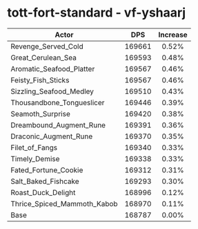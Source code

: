 # tott-fort-standard - vf-yshaarj
| Actor | DPS | Increase |
|---|:---:|:---:|
|Revenge_Served_Cold|169661|0.52%|
|Great_Cerulean_Sea|169593|0.48%|
|Aromatic_Seafood_Platter|169567|0.46%|
|Feisty_Fish_Sticks|169567|0.46%|
|Sizzling_Seafood_Medley|169510|0.43%|
|Thousandbone_Tongueslicer|169446|0.39%|
|Seamoth_Surprise|169420|0.38%|
|Dreambound_Augment_Rune|169391|0.36%|
|Draconic_Augment_Rune|169370|0.35%|
|Filet_of_Fangs|169340|0.33%|
|Timely_Demise|169338|0.33%|
|Fated_Fortune_Cookie|169312|0.31%|
|Salt_Baked_Fishcake|169293|0.30%|
|Roast_Duck_Delight|168996|0.12%|
|Thrice_Spiced_Mammoth_Kabob|168970|0.11%|
|Base|168787|0.00%|
